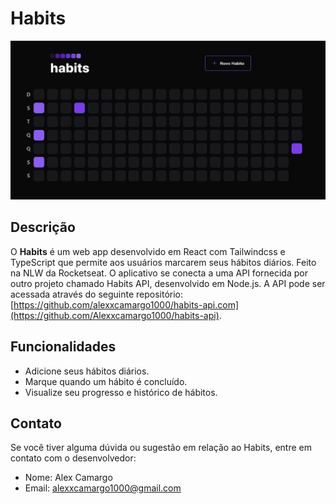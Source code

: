 # Habits

<img src="/public/preview.png" alt="habits" />

## Descrição

O **Habits** é um web app desenvolvido em React com Tailwindcss e TypeScript que permite aos usuários marcarem seus hábitos diários. Feito na NLW da Rocketseat. O aplicativo se conecta a uma API fornecida por outro projeto chamado Habits API, desenvolvido em Node.js. A API pode ser acessada através do seguinte repositório: [https://github.com/alexxcamargo1000/habits-api.com](https://github.com/Alexxcamargo1000/habits-api).

## Funcionalidades

- Adicione seus hábitos diários.
- Marque quando um hábito é concluído.
- Visualize seu progresso e histórico de hábitos.

## Contato

Se você tiver alguma dúvida ou sugestão em relação ao Habits, entre em contato com o desenvolvedor:

- Nome: Alex Camargo
- Email: alexxcamargo1000@gmail.com 